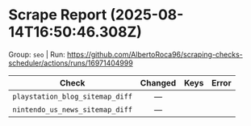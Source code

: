 # Scrape Report (2025-08-14T16:50:46.308Z)

Group: `seo`  |  Run: https://github.com/AlbertoRoca96/scraping-checks-scheduler/actions/runs/16971404999

| Check | Changed | Keys | Error |
|---|:---:|:--|:--|
| `playstation_blog_sitemap_diff` | — |  |  |
| `nintendo_us_news_sitemap_diff` | — |  |  |
